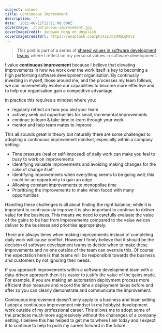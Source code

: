 ```yaml
---
subject: values
title: Continuous Improvement
description: ''
date: '2021-08-12T21:11:00.000Z'
coverImage: ./continuous-improvement.jpg
coverImageCredit: Jungwoo Hong on Unsplash
coverImageCreditUrl: https://unsplash.com/photos/cYUMaCqMYvI
---
```


> This post is part of a series of [shared values in software development teams](.) where I reflect on my
> personal values in software development.

I value **continuous improvement** because I believe that elevating improvements in how we work over
the work itself is key to becoming a high performing software development organisation. By continually
investing in myself, those around me, and the processes my team follows, we can incrementally evolve
our capabilities to become more effective and to help our organisation gain a competitive advantage.

In practice this requires a mindset where you:

- regularly reflect on how you and your team
- actively seek out opportunities for small, incremental improvements
- continue to learn & take time to learn through your work
- mentor and help team mates to improve

This all sounds great in theory but naturally there are some challenges to adopting a continuous
improvement mindset, especially within a company setting:

- Time pressure (real or self-imposed) of daily work can make you feel to busy to work on improvements
- Identifying valuable improvements and avoiding making changes for the sake of change itself
- Identifying improvements when everything seems to be going well; this could be an opportunity to gain an edge
- Allowing constant improvements to monopolise time
- Prioritising the improvements to make when faced with many opportunities

Handling these challenges is all about finding the right balance; while it is important to continuously
improve it is also important to continue to deliver value for the business. This means we need to carefully
evaluate the value of the gains to be had from improvements compared to the value we can deliver to the business
and prioritise appropriately.

There are always times when making improvements instead of completing daily work will cause conflict. However I
firmly believe that it should be the decision of software development teams to decide when to make these
improvements and no one outside of the team can overrule this. Of course the expectation here is that teams will
be responsible towards the business and customers by not ignoring their needs.

If you approach improvements within a software development team with a data-driven approach then it is easier to
justify the value of the gains made. For example, if you are making an automation deployment process more efficient
then measure and record the time a deployment takes before and after so you can clearly demonstrate and communicate
the improvement.

Continuous improvement doesn't only apply to a business and team setting. I adopt a continuous improvement
mindset in my hobbyist development work outside of my professional career. This allows me to adopt some of
the practices much more aggressively without the challenges of a company setting. I believe this has helped to
get me to where I am today and I expect it to continue to help to push my career forward in the future.
